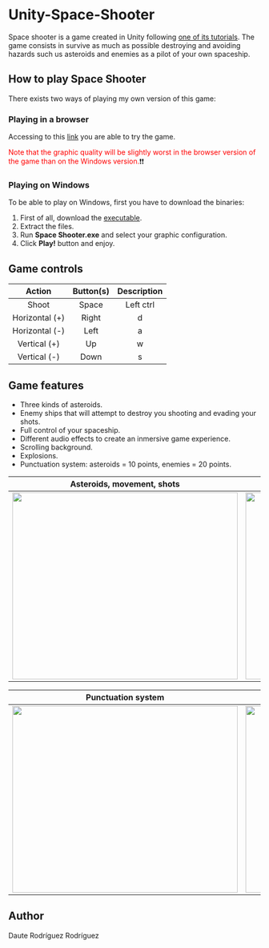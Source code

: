 # Unity-Space-Shooter

Space shooter is a game created in Unity following [one of its tutorials](https://unity3d.com/es/learn/tutorials/s/space-shooter-tutorial). The game consists in survive as much as possible destroying and avoiding hazards such us asteroids and enemies as a pilot of your own spaceship.

## How to play Space Shooter

There exists two ways of playing my own version of this game:

### Playing in a browser

Accessing to this [link](https://dauterr.github.io/Unity-Space-Shooter/) you are able to try the game.  

<span style="color: red;">Note that the graphic quality will be slightly worst in the browser version of the game than on the Windows version.</span>:exclamation::exclamation:

### Playing on Windows

To be able to play on Windows, first you have to download the binaries:

1. First of all, download the [executable](https://github.com/DauteRR/Unity-Space-Shooter/releases/download/1.0.0/Windows.Build.rar).
2. Extract the files.
3. Run **Space Shooter.exe** and select your graphic configuration.
4. Click **Play!** button and enjoy.

## Game controls

|     Action     	|     Button(s)     	|           Description           	|
|:--------------:	|:-----------------:	|:-------------------------------:	|
|      Shoot     	| Space | Left ctrl 	|     Shoot the spaceship gun     	|
| Horizontal (+) 	|     Right | d     	| Move the spaceship to the right 	|
| Horizontal (-) 	|      Left | a     	|  Move the spaceship to the left 	|
|  Vertical (+)  	|       Up | w      	|   Move the space ship forward   	|
|  Vertical (-)  	|      Down | s     	|     Move the space ship back    	|

## Game features

* Three kinds of asteroids.
* Enemy ships that will attempt to destroy you shooting and evading your shots.
* Full control of your spaceship.
* Different audio effects to create an inmersive game experience.
* Scrolling background.
* Explosions.
* Punctuation system: asteroids = 10 points, enemies = 20 points.

|             Asteroids, movement, shots            |         Enemies, explosions and background         |
|             :-------------------------:           |            :-------------------------:             |
| <img src="gifs/1.gif" width="450" height="373"/>  |  <img src="gifs/2.gif" width="450" height="373" /> |


|               Punctuation system                 |                   Restart game                       |
|            :-------------------------:           |             :-------------------------:              |
| <img src="gifs/3.gif" width="450" height="373"/> |  <img src="gifs/4.gif" width="450" height="373" />   |

## Author

Daute Rodríguez Rodríguez
